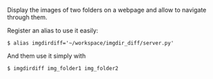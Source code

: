 Display the images of two folders on a webpage and allow to navigate through them.

Register an alias to use it easily:

    $ alias imgdirdiff='~/workspace/imgdir_diff/server.py'

And them use it simply with

    $ imgdirdiff img_folder1 img_folder2
